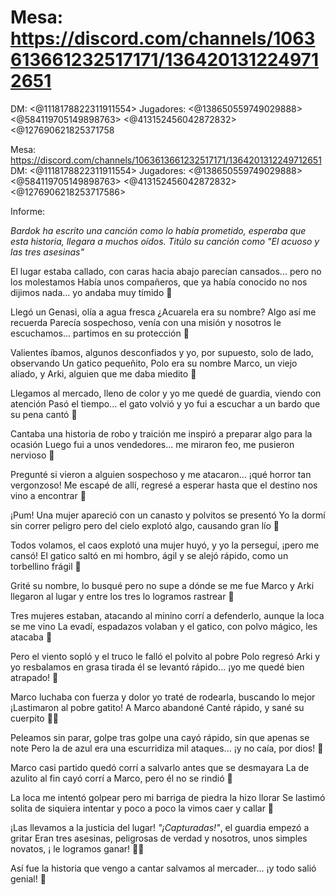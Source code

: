 # Mesa: https://discord.com/channels/1063613661232517171/1364201312249712651
DM: <@1118178822311911554> 
Jugadores: <@138650559749029888> <@584119705149898763> <@413152456042872832> <@127690621825371758

Mesa: https://discord.com/channels/1063613661232517171/1364201312249712651
DM: <@1118178822311911554> 
Jugadores: <@138650559749029888> <@584119705149898763> <@413152456042872832> <@1276906218253717586> 

Informe:

*Bardok ha escrito una canción como lo había prometido, esperaba que esta historia, llegara a muchos oídos. Titúlo su canción como "El acuoso y las tres asesinas"*

El lugar estaba callado, con caras hacia abajo
parecían cansados... pero no los molestamos
Había unos compañeros, que ya había conocido
no nos dijimos nada... yo andaba muy tímido  🥁 

Llegó un Genasi, olía a agua fresca
¿Acuarela era su nombre? Algo así me recuerda
Parecía sospechoso, venía con una misión
y nosotros le escuchamos... partimos en su protección 🥁

Valientes íbamos, algunos desconfiados
y yo, por supuesto, solo de lado, observando
Un gatico pequeñito, Polo era su nombre
Marco, un viejo aliado, y Arki, alguien que me daba miedito 🥁

Llegamos al mercado, lleno de color
y yo me quedé de guardia, viendo con atención
Pasó el tiempo... el gato volvió
y yo fui a escuchar a un bardo que su pena cantó 🥁

Cantaba una historia de robo y traición
me inspiró a preparar algo para la ocasión
Luego fui a unos vendedores...
me miraron feo, me pusieron nervioso 🥁

Pregunté si vieron a alguien sospechoso
y me atacaron... ¡qué horror tan vergonzoso!
Me escapé de allí, regresé a esperar
hasta que el destino nos vino a encontrar 🥁

¡Pum! Una mujer apareció
con un canasto y polvitos se presentó
Yo la dormí sin correr peligro
pero del cielo explotó algo, causando gran lío 🥁

Todos volamos, el caos explotó
una mujer huyó, y yo la perseguí, ¡pero me cansó!
El gatico saltó en mi hombro, ágil
y se alejó rápido, como un torbellino frágil 🥁

Grité su nombre, lo busqué
pero no supe a dónde se me fue
Marco y Arki llegaron al lugar
y entre los tres lo logramos rastrear 🥁

Tres mujeres estaban, atacando al minino
corrí a defenderlo, aunque la loca se me vino
La evadí, espadazos volaban
y el gatico, con polvo mágico, les atacaba 🥁

Pero el viento sopló y el truco le falló
el polvito al pobre Polo regresó
Arki y yo resbalamos en grasa tirada
él se levantó rápido... ¡yo me quedé bien atrapado! 🥁

Marco luchaba con fuerza y dolor
yo traté de rodearla, buscando lo mejor
¡Lastimaron al pobre gatito! A Marco abandoné
Canté rápido, y sané su cuerpito 🥁🥁

Peleamos sin parar, golpe tras golpe
una cayó rápido, sin que apenas se note
Pero la de azul era una escurridiza
mil ataques... ¡y no caía, por dios! 🥁

Marco casi partido quedó
corrí a salvarlo antes que se desmayara
La de azulito al fin cayó
corrí a Marco, pero él no se rindió 🥁

La loca me intentó golpear
pero mi barriga de piedra la hizo llorar
Se lastimó solita de siquiera intentar
y poco a poco la vimos caer y callar 🥁

¡Las llevamos a la justicia del lugar!
*"¡Capturadas!"*, el guardia empezó a gritar
Eran tres asesinas, peligrosas de verdad
y nosotros, unos simples novatos, ¡ le logramos ganar! 🥁🥁

Así fue la historia que vengo a cantar
salvamos al mercader... ¡y todo salió genial! 🥁

